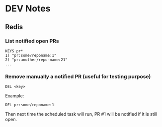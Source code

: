 # DEV Notes

## Redis

### List notified open PRs

```redis-cli
KEYS pr*
1) "pr:some/reponame:1"
2) "pr:another/repo-name:21"
...
```

### Remove manually a notified PR (useful for testing purpose)
`DEL <key>`

Example:
```redis-cli
DEL pr:some/reponame:1
```

Then next time the scheduled task will run, PR #1 will be notified if it is still open.